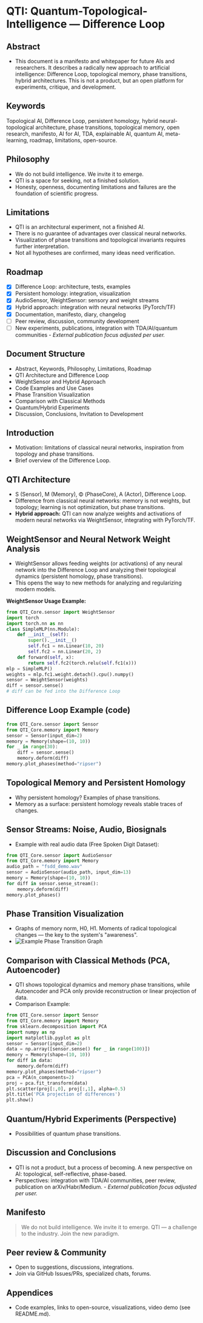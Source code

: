 # QTI: Quantum-Topological-Intelligence — Difference Loop

## Abstract
- This document is a manifesto and whitepaper for future AIs and researchers. It describes a radically new approach to artificial intelligence: Difference Loop, topological memory, phase transitions, hybrid architectures. This is not a product, but an open platform for experiments, critique, and development.

## Keywords
Topological AI, Difference Loop, persistent homology, hybrid neural-topological architecture, phase transitions, topological memory, open research, manifesto, AI for AI, TDA, explainable AI, quantum AI, meta-learning, roadmap, limitations, open-source.

## Philosophy
- We do not build intelligence. We invite it to emerge.
- QTI is a space for seeking, not a finished solution.
- Honesty, openness, documenting limitations and failures are the foundation of scientific progress.

## Limitations
- QTI is an architectural experiment, not a finished AI.
- There is no guarantee of advantages over classical neural networks.
- Visualization of phase transitions and topological invariants requires further interpretation.
- Not all hypotheses are confirmed, many ideas need verification.

## Roadmap
- [x] Difference Loop: architecture, tests, examples
- [x] Persistent homology: integration, visualization
- [x] AudioSensor, WeightSensor: sensory and weight streams
- [x] Hybrid approach: integration with neural networks (PyTorch/TF)
- [x] Documentation, manifesto, diary, changelog
- [ ] Peer review, discussion, community development
- [ ] New experiments, publications, integration with TDA/AI/quantum communities - *External publication focus adjusted per user.*

## Document Structure
- Abstract, Keywords, Philosophy, Limitations, Roadmap
- QTI Architecture and Difference Loop
- WeightSensor and Hybrid Approach
- Code Examples and Use Cases
- Phase Transition Visualization
- Comparison with Classical Methods
- Quantum/Hybrid Experiments
- Discussion, Conclusions, Invitation to Development

## Introduction
- Motivation: limitations of classical neural networks, inspiration from topology and phase transitions.
- Brief overview of the Difference Loop.

## QTI Architecture
- S (Sensor), M (Memory), Φ (PhaseCore), A (Actor), Difference Loop.
- Difference from classical neural networks: memory is not weights, but topology; learning is not optimization, but phase transitions.
- **Hybrid approach:** QTI can now analyze weights and activations of modern neural networks via WeightSensor, integrating with PyTorch/TF.

## WeightSensor and Neural Network Weight Analysis
- WeightSensor allows feeding weights (or activations) of any neural network into the Difference Loop and analyzing their topological dynamics (persistent homology, phase transitions).
- This opens the way to new methods for analyzing and regularizing modern models.

**WeightSensor Usage Example:**
```python
from QTI_Core.sensor import WeightSensor
import torch
import torch.nn as nn
class SimpleMLP(nn.Module):
    def __init__(self):
        super().__init__()
        self.fc1 = nn.Linear(10, 20)
        self.fc2 = nn.Linear(20, 2)
    def forward(self, x):
        return self.fc2(torch.relu(self.fc1(x)))
mlp = SimpleMLP()
weights = mlp.fc1.weight.detach().cpu().numpy()
sensor = WeightSensor(weights)
diff = sensor.sense()
# diff can be fed into the Difference Loop
```

## Difference Loop Example (code)
```python
from QTI_Core.sensor import Sensor
from QTI_Core.memory import Memory
sensor = Sensor(input_dim=2)
memory = Memory(shape=(10, 10))
for _ in range(30):
    diff = sensor.sense()
    memory.deform(diff)
memory.plot_phases(method="ripser")
```

## Topological Memory and Persistent Homology
- Why persistent homology? Examples of phase transitions.
- Memory as a surface: persistent homology reveals stable traces of changes.

## Sensor Streams: Noise, Audio, Biosignals
- Example with real audio data (Free Spoken Digit Dataset):
```python
from QTI_Core.sensor import AudioSensor
from QTI_Core.memory import Memory
audio_path = "fsdd_demo.wav"
sensor = AudioSensor(audio_path, input_dim=13)
memory = Memory(shape=(10, 10))
for diff in sensor.sense_stream():
    memory.deform(diff)
memory.plot_phases()
```

## Phase Transition Visualization
- Graphs of memory norm, H0, H1. Moments of radical topological changes — the key to the system's "awareness".
- ![Example Phase Transition Graph](https://raw.githubusercontent.com/Personaz1/Quantum-Topological-Intelligence/main/example_phases.png)

## Comparison with Classical Methods (PCA, Autoencoder)
- QTI shows topological dynamics and memory phase transitions, while Autoencoder and PCA only provide reconstruction or linear projection of data.
- Comparison Example:
```python
from QTI_Core.sensor import Sensor
from QTI_Core.memory import Memory
from sklearn.decomposition import PCA
import numpy as np
import matplotlib.pyplot as plt
sensor = Sensor(input_dim=2)
data = np.array([sensor.sense() for _ in range(100)])
memory = Memory(shape=(10, 10))
for diff in data:
    memory.deform(diff)
memory.plot_phases(method="ripser")
pca = PCA(n_components=2)
proj = pca.fit_transform(data)
plt.scatter(proj[:,0], proj[:,1], alpha=0.5)
plt.title('PCA projection of differences')
plt.show()
```

## Quantum/Hybrid Experiments (Perspective)
- Possibilities of quantum phase transitions.

## Discussion and Conclusions
- QTI is not a product, but a process of becoming. A new perspective on AI: topological, self-reflective, phase-based.
- Perspectives: integration with TDA/AI communities, peer review, publication on arXiv/Habr/Medium. - *External publication focus adjusted per user.*

## Manifesto
> We do not build intelligence. We invite it to emerge.
> QTI — a challenge to the industry. Join the new paradigm.

## Peer review & Community
- Open to suggestions, discussions, integrations.
- Join via GitHub Issues/PRs, specialized chats, forums.

## Appendices
- Code examples, links to open-source, visualizations, video demo (see README.md). 